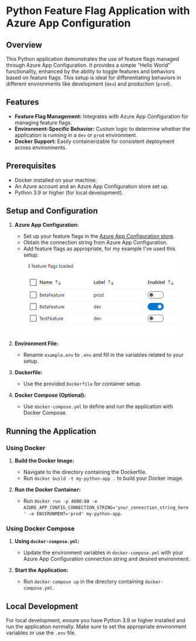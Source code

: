 # Python Feature Flag Application with Azure App Configuration

## Overview

This Python application demonstrates the use of feature flags managed through Azure App Configuration. It provides a simple "Hello World" functionality, enhanced by the ability to toggle features and behaviors based on feature flags. This setup is ideal for differentiating behaviors in different environments like development (`dev`) and production (`prod`).

## Features

- **Feature Flag Management:** Integrates with Azure App Configuration for managing feature flags.
- **Environment-Specific Behavior:** Custom logic to determine whether the application is running in a `dev` or `prod` environment.
- **Docker Support:** Easily containerizable for consistent deployment across environments.

## Prerequisites

- Docker installed on your machine.
- An Azure account and an Azure App Configuration store set up.
- Python 3.9 or higher (for local development).

## Setup and Configuration

1. **Azure App Configuration:**
   - Set up your feature flags in the [Azure App Configuration store](https://learn.microsoft.com/en-us/azure/azure-app-configuration/manage-feature-flags).
   - Obtain the connection string from Azure App Configuration.
   - Add feature flags as appropriate, for my example I've used this setup:
     ![Feature Flag setup in Azure App Configuration](images/featureflags001.png)

2. **Environment File:**
   - Rename `example.env` to `.env` and fill in the variables related to your setup.

3. **Dockerfile:**
   - Use the provided `Dockerfile` for container setup.

4. **Docker Compose (Optional):**
   - Use `docker-compose.yml` to define and run the application with Docker Compose.

## Running the Application

### Using Docker

1. **Build the Docker Image:**
   - Navigate to the directory containing the Dockerfile.
   - Run `docker build -t my-python-app .` to build your Docker image.

2. **Run the Docker Container:**
   - Run `docker run -p 4000:80 -e AZURE_APP_CONFIG_CONNECTION_STRING='your_connection_string_here' -e ENVIRONMENT='prod' my-python-app`.

### Using Docker Compose

1. **Using `docker-compose.yml`:**
   - Update the environment variables in `docker-compose.yml` with your Azure App Configuration connection string and desired environment.

2. **Start the Application:**
   - Run `docker-compose up` in the directory containing `docker-compose.yml`.

## Local Development

For local development, ensure you have Python 3.9 or higher installed and run the application normally. Make sure to set the appropriate environment variables or use the `.env` file.
